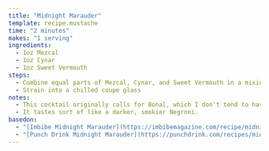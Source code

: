 ```yaml
---
title: "Midnight Marauder"
template: recipe.mustache
time: "2 minutes"
makes: "1 serving"
ingredients:
  - 1oz Mezcal
  - 1oz Cynar
  - 1oz Sweet Vermouth
steps:
  - Combine equal parts of Mezcal, Cynar, and Sweet Vermouth in a mixing glass over ice, and stir until chilled
  - Strain into a chilled coupe glass
notes:
  - This cocktail originally calls for Bonal, which I don't tend to have on hand, but I've found it to be relatively tasty with sweet vermouth instead, particularly Cocchi de Torino.
  - It tastes sort of like a darker, smokier Negroni.
basedon:
  - "[Imbibe Midnight Marauder](https://imbibemagazine.com/recipe/midnight-marauder/)"
  - "[Punch Drink Midnight Marauder](https://punchdrink.com/recipes/midnight-marauder/)"
---
```


